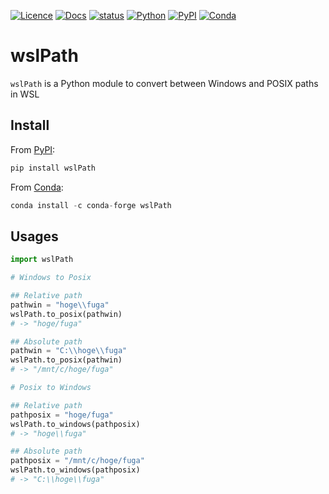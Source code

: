 [![Licence](https://img.shields.io/badge/License-MIT-9cf.svg?style=flat-square)](https://choosealicense.com/licenses/mit/)
[![Docs](https://img.shields.io/badge/Docs-passing-informational.svg?style=flat-square&color=brightgreen)](https://akikuno.github.io/wslPath/wslPath/main.html)
[![status](https://img.shields.io/github/workflow/status/akikuno/wslPath/CI?json&label=CI&color=brightgreen&style=flat-square)](https://github.com/akikuno/wslPath/actions)
[![Python](https://img.shields.io/pypi/pyversions/wslPath.svg?label=Python&color=blue&style=flat-square)](https://pypi.org/project/wslPath/)
[![PyPI](https://img.shields.io/pypi/v/wslPath.svg?label=PyPI&color=orange&style=flat-square)](https://pypi.org/project/wslPath/)
[![Conda](https://img.shields.io/conda/v/conda-forge/wslPath?label=Conda&color=orange&style=flat-square)](https://anaconda.org/conda-forge/wslpath)

# wslPath

`wslPath` is a Python module to convert between Windows and POSIX paths in WSL

## Install

From [PyPI](https://pypi.org/project/wslPath/):

```python
pip install wslPath
```

From [Conda](https://anaconda.org/conda-forge/wslpath):

```python
conda install -c conda-forge wslPath
```

## Usages

```python
import wslPath

# Windows to Posix

## Relative path
pathwin = "hoge\\fuga"
wslPath.to_posix(pathwin)
# -> "hoge/fuga"

## Absolute path
pathwin = "C:\\hoge\\fuga"
wslPath.to_posix(pathwin)
# -> "/mnt/c/hoge/fuga"

# Posix to Windows

## Relative path
pathposix = "hoge/fuga"
wslPath.to_windows(pathposix)
# -> "hoge\\fuga"

## Absolute path
pathposix = "/mnt/c/hoge/fuga"
wslPath.to_windows(pathposix)
# -> "C:\\hoge\\fuga"

```
